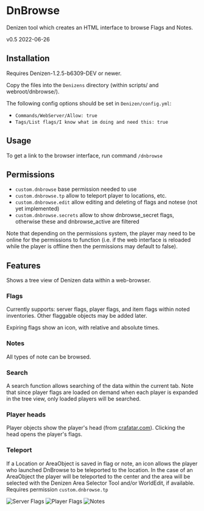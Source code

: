 # DnBrowse

Denizen tool which creates an HTML interface to browse Flags and Notes.

v0.5 2022-06-26

## Installation

Requires Denizen-1.2.5-b6309-DEV or newer.

Copy the files into the `Denizens` directory (within scripts/ and webroot/dnbrowse/).

The following config options should be set in `Denizen/config.yml`:
- `Commands/WebServer/Allow: true`
- `Tags/List flags/I know what im doing and need this: true`

## Usage

To get a link to the browser interface, run command `/dnbrowse`

## Permissions

- `custom.dnbrowse` base permission needed to use
- `custom.dnbrowse.tp` allow to teleport player to locations, etc.
- `custom.dnbrowse.edit` allow editing and deleting of flags and notese (not yet implemented)
- `custom.dnbrowse.secrets` allow to show dnbrowse_secret flags, otherwise these and dnbrowse_active are filtered

Note that depending on the permissions system, the player may need to be online for the permissions to function (i.e. if the web interface is reloaded while the player is offline then the permissions may default to false).

## Features

Shows a tree view of Denizen data within a web-browser.

### Flags

Currently supports: server flags, player flags, and item flags within noted inventories. Other flaggable objects may be added later.

Expiring flags show an icon, with relative and absolute times.

### Notes

All types of note can be browsed.

### Search

A search function allows searching of the data within the current tab. Note that since player flags are loaded on demand when each player is expanded in the tree view, only loaded players will be searched.

### Player heads

Player objects show the player's head (from [crafatar.com](https://crafatar.com/)). Clicking the head opens the player's flags.

### Teleport

If a Location or AreaObject is saved in flag or note, an icon allows the player who launched DnBrowse to be teleported to the location. In the case of an AreaObject the player will be teleported to the center and the area will be selected with the Denizen Area Selector Tool and/or WorldEdit, if available.  Requires permission `custom.dnbrowse.tp`

![Server Flags](https://github.com/eb303/DnBrowse/blob/main/readme-images/server-flags.png?raw=true)
![Player Flags](https://github.com/eb303/DnBrowse/blob/main/readme-images/player-flags.png?raw=true)
![Notes](https://github.com/eb303/DnBrowse/blob/main/readme-images/notes.png?raw=true)
